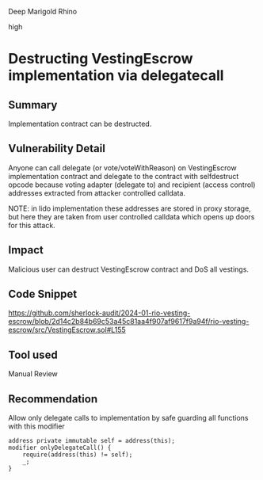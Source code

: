 Deep Marigold Rhino

high

# Destructing VestingEscrow implementation via delegatecall

## Summary

Implementation contract can be destructed.

## Vulnerability Detail

Anyone can call delegate (or vote/voteWithReason) on VestingEscrow implementation contract and delegate to the contract with selfdestruct opcode because voting adapter (delegate to) and recipient (access control) addresses extracted from attacker controlled calldata.

NOTE: in lido implementation these addresses are stored in proxy storage, but here they are taken from user controlled calldata which opens up doors for this attack.

## Impact

Malicious user can destruct VestingEscrow contract and DoS all vestings.

## Code Snippet

https://github.com/sherlock-audit/2024-01-rio-vesting-escrow/blob/2d14c2b84b69c53a45c81aa4f907af9617f9a94f/rio-vesting-escrow/src/VestingEscrow.sol#L155

## Tool used

Manual Review

## Recommendation

Allow only delegate calls to implementation by safe guarding all functions with this modifier
```solidity
address private immutable self = address(this);
modifier onlyDelegateCall() {
    require(address(this) != self);
    _;
}
```